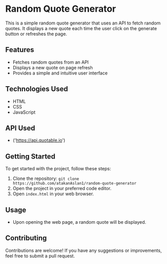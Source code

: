 # Random Quote Generator

This is a simple random quote generator that uses an API to fetch random quotes. It displays a new quote each time the user click on the generate button or refreshes the page.

## Features

- Fetches random quotes from an API
- Displays a new quote on page refresh
- Provides a simple and intuitive user interface

## Technologies Used

- HTML
- CSS
- JavaScript

## API Used

- ('https://api.quotable.io') 

## Getting Started

To get started with the project, follow these steps:

1. Clone the repository: `git clone https://github.com/atakanAslan1/random-quote-generator`
2. Open the project in your preferred code editor.
3. Open `index.html` in your web browser.

## Usage

- Upon opening the web page, a random quote will be displayed.


## Contributing

Contributions are welcome! If you have any suggestions or improvements, feel free to submit a pull request.

